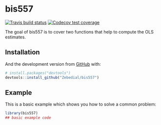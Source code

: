 
<!-- README.md is generated from README.Rmd. Please edit that file -->

# bis557

<!-- badges: start -->

[![Travis build
status](https://travis-ci.com/Zebedial/bis557.svg?branch=master)](https://travis-ci.com/Zebedial/bis557)
[![Codecov test
coverage](https://codecov.io/gh/Zebedial/bis557/branch/master/graph/badge.svg)](https://codecov.io/gh/Zebedial/bis557?branch=master)
<!-- badges: end -->

The goal of bis557 is to cover two functions that help to compute the
OLS estimates.

## Installation

And the development version from [GitHub](https://github.com/) with:

``` r
# install.packages("devtools")
devtools::install_github("Zebedial/bis557")
```

## Example

This is a basic example which shows you how to solve a common problem:

``` r
library(bis557)
## basic example code
```
